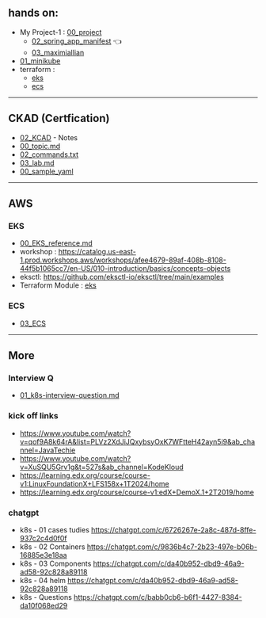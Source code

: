 ## hands on:
- My Project-1 : [00_project](00_project)
  - [02_spring_app_manifest](../deployment/manifest/spring_app_v2) :point_left:
  - [03_maximiallian](../deployment/other_projects/01_maximiallian)
- [01_minikube](01_minikube)
- terraform :
  - [eks](../04_terraform/project/aws-config-maps/03_outbound/modules/eks)
  - [ecs](../04_terraform/project/aws-config-maps/03_outbound/modules/ecs)
---
## CKAD (Certfication)
- [02_KCAD](02_KCAD) - Notes
- [00_topic.md](02_KCAD/00_topic.md)
- [02_commands.txt](02_KCAD/02_commands.txt)
- [03_lab.md](02_KCAD/03_lab.md)
- [00_sample_yaml](02_KCAD/00_sample_yaml)

---
## AWS
### EKS
- [00_EKS_reference.md](04_EKS/00_EKS_reference.md)
- workshop : https://catalog.us-east-1.prod.workshops.aws/workshops/afee4679-89af-408b-8108-44f5b1065cc7/en-US/010-introduction/basics/concepts-objects
- eksctl: https://github.com/eksctl-io/eksctl/tree/main/examples
- Terraform Module : [eks](../04_terraform/project/aws-config-maps/03_outbound/modules/eks)

### ECS
- [03_ECS](03_ECS)

---
## More
### Interview Q
- [01_k8s-interview-question.md](01_k8s-interview-question.md)

### kick off links
- https://www.youtube.com/watch?v=qof9A8k64rA&list=PLVz2XdJiJQxybsyOxK7WFtteH42ayn5i9&ab_channel=JavaTechie
- https://www.youtube.com/watch?v=XuSQU5Grv1g&t=527s&ab_channel=KodeKloud
- https://learning.edx.org/course/course-v1:LinuxFoundationX+LFS158x+1T2024/home
- https://learning.edx.org/course/course-v1:edX+DemoX.1+2T2019/home

### chatgpt
- k8s - 01 cases tudies https://chatgpt.com/c/6726267e-2a8c-487d-8ffe-937c2c4d0f0f
- k8s - 02 Containers https://chatgpt.com/c/9836b4c7-2b23-497e-b06b-16885e3e18aa
- k8s - 03 Components https://chatgpt.com/c/da40b952-dbd9-46a9-ad58-92c828a89118
- k8s - 04 helm https://chatgpt.com/c/da40b952-dbd9-46a9-ad58-92c828a89118
- k8s - Questions https://chatgpt.com/c/babb0cb6-b6f1-4427-8384-da10f068ed29